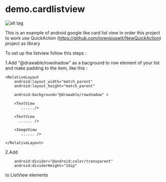 demo.cardlistview
=================

![alt tag](https://github.com/elcrion/demo.cardlistview/blob/master/screen.png)



This is an example of  android google like card list view 
In order this project to work use QuickAction (https://github.com/lorensiuswlt/NewQuickAction)  project as library

To set up the listview follow this steps : 

1.Add "@drawable/rowshadow" as a bacground to row element of your list and make padding to the item, like this : 

<LinearLayout xmlns:android="http://schemas.android.com/apk/res/android"
    android:layout_width="fill_parent"
    android:layout_height="100dp"
    android:orientation="vertical"
    android:padding="3dp" >

    <RelativeLayout
        android:layout_width="match_parent"
        android:layout_height="match_parent"
    
        android:background="@drawable/rowshadow" >

        <TextView
           ....../>

        <TextView
          ...... />

        <ImageView
           ...... />

    </RelativeLayout>

</LinearLayout>

2.Add   

        android:divider="@android:color/transparent"
        android:dividerHeight="1dip"

to ListView elements
 

